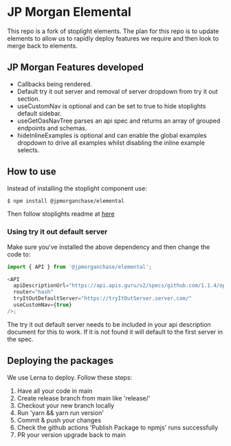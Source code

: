 # JP Morgan Elemental

This repo is a fork of stoplight elements. The plan for this repo is to update elements to allow us to rapidly deploy
features we require and then look to merge back to elements.

## JP Morgan Features developed

- Callbacks being rendered.
- Default try it out server and removal of server dropdown from try it out section.
- useCustomNav is optional and can be set to true to hide stoplights default sidebar.
- useGetOasNavTree parses an api spec and returns an array of grouped endpoints and schemas.
- hideInlineExamples is optional and can enable the global examples dropdown to drive all examples whilst disabling the inline example selects.

## How to use

Instead of installing the stoplight component use:

```bash
$ npm install @jpmorganchase/elemental
```

Then follow stoplights readme at [here](./STOPLIGHT_ELEMENTS_README.md)

### Using try it out default server

Make sure you've installed the above dependency and then change the code to:

```js
import { API } from '@jpmorganchase/elemental';

<API
  apiDescriptionUrl="https://api.apis.guru/v2/specs/github.com/1.1.4/openapi.yaml"
  router="hash"
  tryItOutDefaultServer="https://tryItOutServer.server.com/"
  useCustomNav={true}
/>;
```

The try it out default server needs to be included in your api description document for this to work. If it is not found
it will default to the first server in the spec.

## Deploying the packages

We use Lerna to deploy. Follow these steps:

1. Have all your code in main
2. Create release branch from main like 'release/<unique>'
3. Checkout your new branch locally
4. Run 'yarn && yarn run version'
5. Commit & push your changes
6. Check the github actions 'Publish Package to npmjs' runs successfully
7. PR your version upgrade back to main
